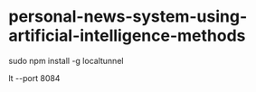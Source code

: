 # personal-news-system-using-artificial-intelligence-methods

sudo npm install -g localtunnel

lt --port 8084
